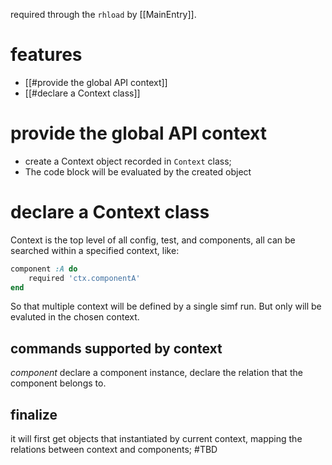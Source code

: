 required through the `rhload` by [[MainEntry]].
# features
- [[#provide the global API context]]
- [[#declare a Context class]]


# provide the global API context
- create a Context object recorded in `Context` class;
- The code block will be evaluated by the created object



# declare a Context class

Context is the top level of all config, test, and components, all can be searched within a specified context, like:
```ruby
component :A do
	required 'ctx.componentA'
end
```
So that multiple context will be defined by a single simf run. But only will be evaluted in the chosen context.

## commands supported by context
*component*
declare a component instance, declare the relation that the component belongs to.

## finalize
it will first get objects that instantiated by current context, mapping the relations between context and components;
#TBD 